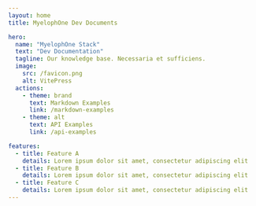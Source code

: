 ```yaml
---
layout: home
title: MyelophOne Dev Documents

hero:
  name: "MyelophOne Stack"
  text: "Dev Documentation"
  tagline: Our knowledge base. Necessaria et sufficiens.
  image:
    src: /favicon.png
    alt: VitePress
  actions:
    - theme: brand
      text: Markdown Examples
      link: /markdown-examples
    - theme: alt
      text: API Examples
      link: /api-examples

features:
  - title: Feature A
    details: Lorem ipsum dolor sit amet, consectetur adipiscing elit
  - title: Feature B
    details: Lorem ipsum dolor sit amet, consectetur adipiscing elit
  - title: Feature C
    details: Lorem ipsum dolor sit amet, consectetur adipiscing elit
---
```


